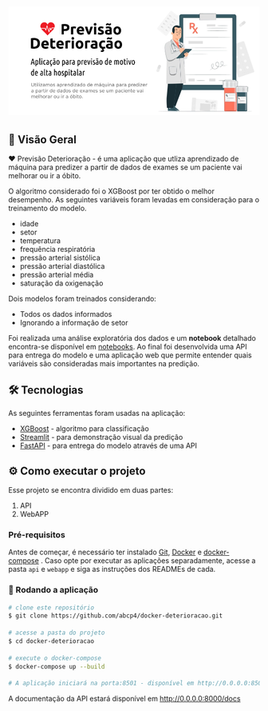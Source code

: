 <h1 align="center">
    <img alt="Previsão Deterioração" title="#PrevisaoDeterioracao" src="./assets/banner.png" />
</h1>

## 🔖 Visão Geral

❤️ Previsão Deterioração - é uma aplicação que utliza aprendizado de máquina para predizer a partir de dados de exames se um paciente vai melhorar ou ir a óbito.

O algoritmo considerado foi o XGBoost por ter obtido o melhor desempenho. As seguintes variáveis foram levadas em consideração para o treinamento do modelo.
- idade 
- setor
- temperatura
- frequência respiratória
- pressão arterial sistólica
- pressão arterial diastólica
- pressão arterial média
- saturação da oxigenação

Dois modelos foram treinados considerando:
- Todos os dados informados
- Ignorando a informação de setor

Foi realizada uma análise exploratória dos dados e um **notebook** detalhado encontra-se disponível em [notebooks](notebooks). Ao final foi desenvolvida uma API para entrega do modelo e uma aplicação web que permite entender quais variáveis são consideradas mais importantes na predição.

## 🛠 Tecnologias

As seguintes ferramentas foram usadas na aplicação:

- [XGBoost][docker] - algoritmo para classificação
- [Streamlit][streamlit] - para demonstração visual da predição
- [FastAPI][fastapi] - para entrega do modelo através de uma API


## :gear: Como executar o projeto

Esse projeto se encontra dividido em duas partes:
1. API
2. WebAPP

### Pré-requisitos

Antes de começar,  é necessário ter instalado [Git](https://git-scm.com), [Docker][docker] e [docker-compose][compose] . Caso opte por executar as aplicações separadamente, acesse a pasta `api` e `webapp` e siga as instruções dos READMEs de cada.

### 🎲 Rodando a aplicação

```bash
# clone este repositório
$ git clone https://github.com/abcp4/docker-deterioracao.git

# acesse a pasta do projeto
$ cd docker-deterioracao

# execute o docker-compose
$ docker-compose up --build

# A aplicação iniciará na porta:8501 - disponível em http://0.0.0.0:8501
```
A documentação da API estará disponível em http://0.0.0.0:8000/docs


[docker]: https://docs.docker.com/engine/install/
[streamlit]: https://streamlit.io/
[fastapi]: https://fastapi.tiangolo.com/
[compose]: https://docs.docker.com/compose/

